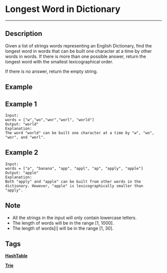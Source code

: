 # Longest Word in Dictionary
-----
## Description
Given a list of strings words representing an English Dictionary, find the longest word in words that can be built one character at a time by other words in words. If there is more than one possible answer, return the longest word with the smallest lexicographical order.

If there is no answer, return the empty string.

## Example
## Example 1
```
Input: 
words = ["w","wo","wor","worl", "world"]
Output: "world"
Explanation: 
The word "world" can be built one character at a time by "w", "wo", "wor", and "worl".
```

## Example 2
```
Input: 
words = ["a", "banana", "app", "appl", "ap", "apply", "apple"]
Output: "apple"
Explanation: 
Both "apply" and "apple" can be built from other words in the dictionary. However, "apple" is lexicographically smaller than "apply".
```

## Note
* All the strings in the input will only contain lowercase letters.
* The length of words will be in the range [1, 1000].
* The length of words[i] will be in the range [1, 30].

## Tags
**[HashTable](https://leetcode.com/tag/hash-table)**

**[Trie](https://leetcode.com/tag/trie)**
